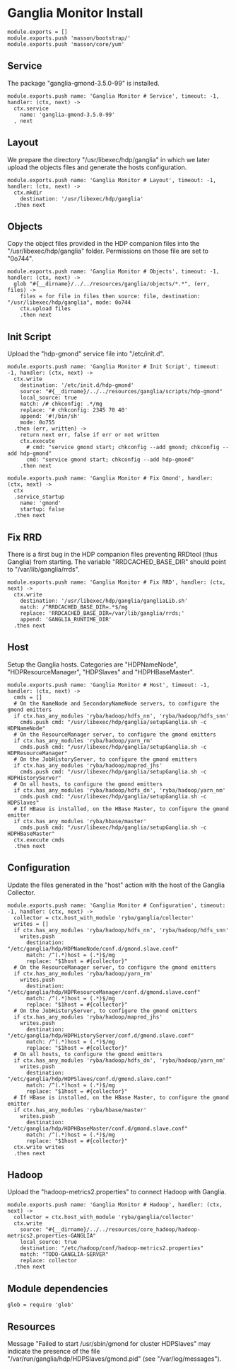 
# Ganglia Monitor Install

    module.exports = []
    module.exports.push 'masson/bootstrap/'
    module.exports.push 'masson/core/yum'

## Service

The package "ganglia-gmond-3.5.0-99" is installed.

    module.exports.push name: 'Ganglia Monitor # Service', timeout: -1, handler: (ctx, next) ->
      ctx.service
        name: 'ganglia-gmond-3.5.0-99'
      , next

## Layout

We prepare the directory "/usr/libexec/hdp/ganglia" in which we later upload
the objects files and generate the hosts configuration.

    module.exports.push name: 'Ganglia Monitor # Layout', timeout: -1, handler: (ctx, next) ->
      ctx.mkdir
        destination: '/usr/libexec/hdp/ganglia'
      .then next

## Objects

Copy the object files provided in the HDP companion files into the
"/usr/libexec/hdp/ganglia" folder. Permissions on those file are set to "0o744".

    module.exports.push name: 'Ganglia Monitor # Objects', timeout: -1, handler: (ctx, next) ->
      glob "#{__dirname}/../../resources/ganglia/objects/*.*", (err, files) ->
        files = for file in files then source: file, destination: "/usr/libexec/hdp/ganglia", mode: 0o744
        ctx.upload files
        .then next

## Init Script

Upload the "hdp-gmond" service file into "/etc/init.d".

    module.exports.push name: 'Ganglia Monitor # Init Script', timeout: -1, handler: (ctx, next) ->
      ctx.write
        destination: '/etc/init.d/hdp-gmond'
        source: "#{__dirname}/../../resources/ganglia/scripts/hdp-gmond"
        local_source: true
        match: /# chkconfig: .*/mg
        replace: '# chkconfig: 2345 70 40'
        append: '#!/bin/sh'
        mode: 0o755
      .then (err, written) ->
        return next err, false if err or not written
        ctx.execute
          # cmd: "service gmond start; chkconfig --add gmond; chkconfig --add hdp-gmond"
          cmd: "service gmond start; chkconfig --add hdp-gmond"
        .then next

    module.exports.push name: 'Ganglia Monitor # Fix Gmond', handler: (ctx, next) ->
      ctx
      .service_startup
        name: 'gmond'
        startup: false
      .then next

## Fix RRD

There is a first bug in the HDP companion files preventing RRDtool (thus
Ganglia) from starting. The variable "RRDCACHED_BASE_DIR" should point to
"/var/lib/ganglia/rrds".

    module.exports.push name: 'Ganglia Monitor # Fix RRD', handler: (ctx, next) ->
      ctx.write
        destination: '/usr/libexec/hdp/ganglia/gangliaLib.sh'
        match: /^RRDCACHED_BASE_DIR=.*$/mg
        replace: 'RRDCACHED_BASE_DIR=/var/lib/ganglia/rrds;'
        append: 'GANGLIA_RUNTIME_DIR'
      .then next

## Host

Setup the Ganglia hosts. Categories are "HDPNameNode", "HDPResourceManager",
"HDPSlaves" and "HDPHBaseMaster".

    module.exports.push name: 'Ganglia Monitor # Host', timeout: -1, handler: (ctx, next) ->
      cmds = []
      # On the NameNode and SecondaryNameNode servers, to configure the gmond emitters
      if ctx.has_any_modules 'ryba/hadoop/hdfs_nn', 'ryba/hadoop/hdfs_snn'
        cmds.push cmd: "/usr/libexec/hdp/ganglia/setupGanglia.sh -c HDPNameNode"
      # On the ResourceManager server, to configure the gmond emitters
      if ctx.has_any_modules 'ryba/hadoop/yarn_rm'
        cmds.push cmd: "/usr/libexec/hdp/ganglia/setupGanglia.sh -c HDPResourceManager"
      # On the JobHistoryServer, to configure the gmond emitters
      if ctx.has_any_modules 'ryba/hadoop/mapred_jhs'
        cmds.push cmd: "/usr/libexec/hdp/ganglia/setupGanglia.sh -c HDPHistoryServer"
      # On all hosts, to configure the gmond emitters
      if ctx.has_any_modules 'ryba/hadoop/hdfs_dn', 'ryba/hadoop/yarn_nm'
        cmds.push cmd: "/usr/libexec/hdp/ganglia/setupGanglia.sh -c HDPSlaves"
      # If HBase is installed, on the HBase Master, to configure the gmond emitter
      if ctx.has_any_modules 'ryba/hbase/master'
        cmds.push cmd: "/usr/libexec/hdp/ganglia/setupGanglia.sh -c HDPHBaseMaster"
      ctx.execute cmds
      .then next

## Configuration

Update the files generated in the "host" action with the host of the Ganglia Collector.

    module.exports.push name: 'Ganglia Monitor # Configuration', timeout: -1, handler: (ctx, next) ->
      collector = ctx.host_with_module 'ryba/ganglia/collector'
      writes = []
      if ctx.has_any_modules 'ryba/hadoop/hdfs_nn', 'ryba/hadoop/hdfs_snn'
        writes.push
          destination: "/etc/ganglia/hdp/HDPNameNode/conf.d/gmond.slave.conf"
          match: /^(.*)host = (.*)$/mg
          replace: "$1host = #{collector}"
      # On the ResourceManager server, to configure the gmond emitters
      if ctx.has_any_modules 'ryba/hadoop/yarn_rm'
        writes.push
          destination: "/etc/ganglia/hdp/HDPResourceManager/conf.d/gmond.slave.conf"
          match: /^(.*)host = (.*)$/mg
          replace: "$1host = #{collector}"
      # On the JobHistoryServer, to configure the gmond emitters
      if ctx.has_any_modules 'ryba/hadoop/mapred_jhs'
        writes.push
          destination: "/etc/ganglia/hdp/HDPHistoryServer/conf.d/gmond.slave.conf"
          match: /^(.*)host = (.*)$/mg
          replace: "$1host = #{collector}"
      # On all hosts, to configure the gmond emitters
      if ctx.has_any_modules 'ryba/hadoop/hdfs_dn', 'ryba/hadoop/yarn_nm'
        writes.push
          destination: "/etc/ganglia/hdp/HDPSlaves/conf.d/gmond.slave.conf"
          match: /^(.*)host = (.*)$/mg
          replace: "$1host = #{collector}"
      # If HBase is installed, on the HBase Master, to configure the gmond emitter
      if ctx.has_any_modules 'ryba/hbase/master'
        writes.push
          destination: "/etc/ganglia/hdp/HDPHBaseMaster/conf.d/gmond.slave.conf"
          match: /^(.*)host = (.*)$/mg
          replace: "$1host = #{collector}"
      ctx.write writes
      .then next

## Hadoop

Upload the "hadoop-metrics2.properties" to connect Hadoop with Ganglia.

    module.exports.push name: 'Ganglia Monitor # Hadoop', handler: (ctx, next) ->
      collector = ctx.host_with_module 'ryba/ganglia/collector'
      ctx.write
        source: "#{__dirname}/../../resources/core_hadoop/hadoop-metrics2.properties-GANGLIA"
        local_source: true
        destination: "/etc/hadoop/conf/hadoop-metrics2.properties"
        match: "TODO-GANGLIA-SERVER"
        replace: collector
      .then next


## Module dependencies

    glob = require 'glob'

## Resources

Message "Failed to start /usr/sbin/gmond for cluster HDPSlaves" may indicate the
presence of the file "/var/run/ganglia/hdp/HDPSlaves/gmond.pid"
(see "/var/log/messages").
